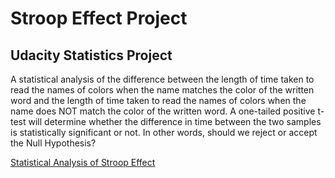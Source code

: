 # Stroop Effect Project

## Udacity Statistics Project
A statistical analysis of the difference between the length of time taken to read the names of colors when the name matches the color of the written word and the length of time taken to read the names of colors when the name does NOT match the color of the written word.  A one-tailed positive t-test will determine whether the difference in time between the two samples is statistically significant or not.  In other words, should we reject or accept the Null Hypothesis?

[Statistical Analysis of Stroop Effect](https://github.com/missmariss31/Statistics/blob/master/StroopEffect.pdf)
